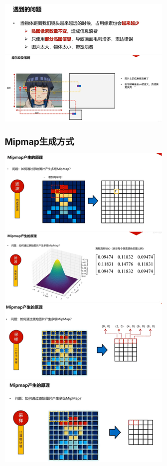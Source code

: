 ![输入图片说明](/imgs/2024-10-27/HXXMESHfOhzZ7TBM.png)
![输入图片说明](/imgs/2024-10-27/VpRKtIXh3LdjQwQh.png)

# Mipmap生成方式
![输入图片说明](/imgs/2024-10-27/WnH5md67UslU9Ph9.png)
![输入图片说明](/imgs/2024-10-27/zNaiuYKYFVzpaBiy.png)
![输入图片说明](/imgs/2024-10-27/EziP1YDJyyyrkBO7.png)
![输入图片说明](/imgs/2024-10-27/dxILoFRLHn5MUZLw.png) 
<!--stackedit_data:
eyJoaXN0b3J5IjpbMTIyNzEyOTA1NCwtMTAzNjI2MzY3OSwtMT
Q4NTc3Njg2NCwtMTAxMzI1MjA0MywyMDc3NDcyMjk4XX0=
-->